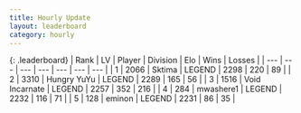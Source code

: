 ```yaml
---
title: Hourly Update
layout: leaderboard
category: hourly
---
```


{: .leaderboard}
| Rank | LV | Player | Division | Elo | Wins | Losses |
| --- | --- | --- | --- | --- | --- | --- |
| <span data-change="0">1</span> | 2066 | <span title="ID: 353063">Sktima</span> | LEGEND | <span data-change="0">2298</span> | <span data-change="0">220</span> | <span data-change="0">89</span> |
| <span data-change="0">2</span> | 3310 | <span title="ID: 164871">Hungry YuYu</span> | LEGEND | <span data-change="0">2289</span> | <span data-change="0">165</span> | <span data-change="0">56</span> |
| <span data-change="1">3</span> | 1516 | <span title="ID: 366840">Void Incarnate</span> | LEGEND | <span data-change="14">2257</span> | <span data-change="5">352</span> | <span data-change="1">216</span> |
| <span data-change="3">4</span> | 284 | <span title="ID: 725963">mwashere1</span> | LEGEND | <span data-change="5">2232</span> | <span data-change="1">116</span> | <span data-change="0">71</span> |
| <span data-change="9">5</span> | 128 | <span title="ID: 282716">eminon</span> | LEGEND | <span data-change="19">2231</span> | <span data-change="6">86</span> | <span data-change="1">35</span> |